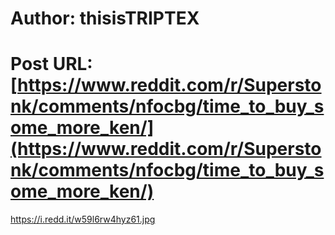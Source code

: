 # Author: thisisTRIPTEX
# Post URL: [https://www.reddit.com/r/Superstonk/comments/nfocbg/time_to_buy_some_more_ken/](https://www.reddit.com/r/Superstonk/comments/nfocbg/time_to_buy_some_more_ken/)


https://i.redd.it/w59l6rw4hyz61.jpg